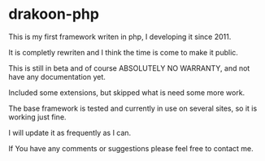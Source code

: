 drakoon-php
===========

This is my first framework writen in php, I developing it since 2011.

It is completly rewriten and I think the time is come to make it public.

This is still in beta and of course ABSOLUTELY NO WARRANTY, and not have any documentation yet.

Included some extensions, but skipped what is need some more work.

The base framework is tested and currently in use on several sites, so it is working just fine.

I will update it as frequently as I can.

If You have any comments or suggestions please feel free to contact me.
